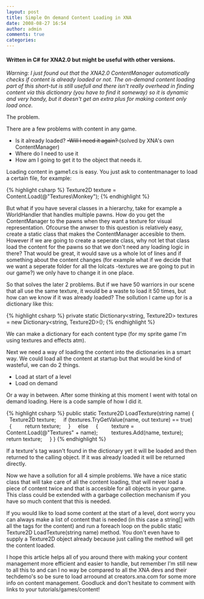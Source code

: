 ```yaml
---
layout: post
title: Simple On demand Content Loading in XNA
date: 2008-08-27 16:54
author: admin
comments: true
categories:
---
```

<h4>Written in C# for XNA2.0 but might be useful with other versions.</h4>
<em>Warning: I just found out that the XNA2.0 ContentManager automatically checks if content is already loaded or not. The on-demand content loading part of this short-tut is still usefull and there isn't really overhead in finding content via this dictionary (you have to find it someway) so it is dynamic and very handy, but it doesn't get an extra plus for making content only load once.</em>

The problem.

There are a few problems with content in any game.

- Is it already loaded? <span style="text-decoration:line-through;">-Will I need it again? </span>(solved by XNA's own ContentManager)
- Where do I need to use it
- How am I going to get it to the object that needs it.

Loading content in game1.cs is easy. You just ask to contentmanager to load a certain file, for example:

{% highlight csharp %}
Texture2D texture = Content.Load<Texture2D>(@"Textures\Monkey");
{% endhighlight %}

But what if you have several classes in a hierarchy, take for example a WorldHandler that handles multiple pawns. How do you get the ContentManager to the pawns when they want a texture for visual representation. Ofcourse the anwser to this question is relatively easy, create a static class that makes the ContentManager accesible to them. However if we are going to create a seperate class, why not let that class load the content for the pawns so that we don't need any loading logic in there? That would be great, it would save us a whole lot of lines and if something about the content changes (for example what if we decide that we want a seperate folder for all the lolcats -textures we are going to put in our game?) we only have to change it in one place.

So that solves the later 2 problems. But if we have 50 warriors in our scene that all use the same texture, it would be a waste to load it 50 times, but how can we know if it was already loaded? The sollution I came up for is a dictionary like this:

{% highlight csharp %}
private static Dictionary<string, Texture2D> textures = new Dictionary<string, Texture2D>();
{% endhighlight %}

We can make a dictionary for each content type (for my sprite game I'm using textures and effects atm).

Next we need a way of loading the content into the dictionaries in a smart way. We could load all the content at startup but that would be kind of wasteful, we can do 2 things.

- Load at start of a level
- Load on demand

Or a way in between. After some thinking at this moment I went with total on demand loading. Here is a code sample of how I did it.

{% highlight csharp %}
public static Texture2D LoadTexture(string name)
{
    Texture2D texture;
    if (textures.TryGetValue(name, out texture) == true)
    {
        return texture;
    }
    else
    {
        texture = Content.Load<texture2D>(@"Textures\" + name);
        textures.Add(name, texture);
        return texture;
    }
}
{% endhighlight %}

If a texture's tag wasn't found in the dictionary yet it will be loaded and then returned to the calling object. If it was already loaded it will be returned directly.

Now we have a sollution for all 4 simple problems. We have a nice static class that will take care of all the content loading, that will never load a piece of content twice and that is accesible for all objects in your game. This class could be extended with a garbage collection mechanism if you have so much content that this is needed.

If you would like to load some content at the start of a level, dont worry you can always make a list of content that is needed (in this case a string[] with all the tags for the content) and run a foreach loop on the public static Texture2D LoadTexture(string name) method. You don't even have to supply a Texture2D object already because just calling the method will get the content loaded.

I hope this article helps all of you around there with making your content management more efficient and easier to handle, but remember I'm still new to all this to and can I no way be compared to all the XNA devs and their techdemo's so be sure to load arroound at creators.xna.com for some more info on content management. Goodluck and don't hesitate to comment with links to your tutorials/games/content!
